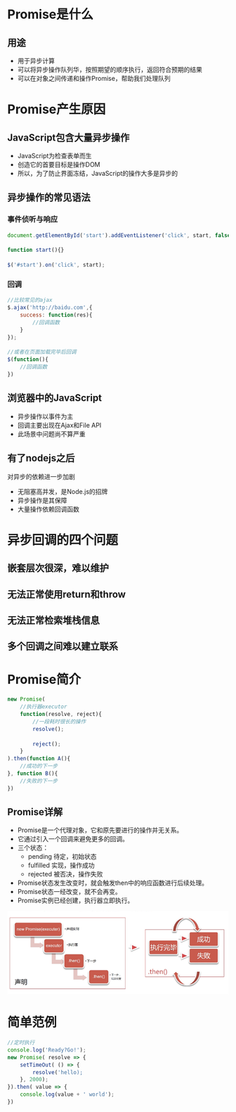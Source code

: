 # Promise是什么
## 用途
- 用于异步计算
- 可以将异步操作队列华，按照期望的顺序执行，返回符合预期的结果
- 可以在对象之间传递和操作Promise，帮助我们处理队列

# Promise产生原因
## JavaScript包含大量异步操作
- JavaScript为检查表单而生
- 创造它的首要目标是操作DOM
- 所以，为了防止界面冻结，JavaScript的操作大多是异步的

## 异步操作的常见语法
### 事件侦听与响应
```js
document.getElementById('start').addEventListener('click', start, false);

function start(){}

$('#start').on('click', start);
```
### 回调
```js
//比较常见的ajax
$.ajax('http://baidu.com',{
    success: function(res){
        //回调函数
    }
});

//或者在页面加载完毕后回调
$(function(){
    //回调函数
})

```

## 浏览器中的JavaScript
- 异步操作以事件为主
- 回调主要出现在Ajax和File API
- 此场景中问题尚不算严重

## 有了nodejs之后
对异步的依赖进一步加剧
- 无阻塞高并发，是Node.js的招牌
- 异步操作是其保障
- 大量操作依赖回调函数

# 异步回调的四个问题
## 嵌套层次很深，难以维护
## 无法正常使用return和throw
## 无法正常检索堆栈信息
## 多个回调之间难以建立联系

# Promise简介
```js
new Promise(
    //执行器executor
    function(resolve, reject){
        //一段耗时很长的操作
        resolve();

        reject();
    }
).then(function A(){
    //成功的下一步
}, function B(){
    //失败的下一步
})
```

## Promise详解
- Promise是一个代理对象，它和原先要进行的操作并无关系。
- 它通过引入一个回调来避免更多的回调。
- 三个状态：
    - pending 待定，初始状态
    - fulfilled 实现，操作成功
    - rejected 被否决，操作失败
- Promise状态发生改变时，就会触发then中的响应函数进行后续处理。
- Promise状态一经改变，就不会再变。
- Promise实例已经创建，执行器立即执行。

![](./img/promise生命周期.png)

# 简单范例
```js
//定时执行
console.log('Ready?Go!');
new Promise( resolve => {
    setTimeOut( () => {
        resolve('hello);
    }, 2000);
}).then( value => {
    console.log(value + ' world');
})

```